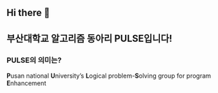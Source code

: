 ## Hi there 👋

## 부산대학교 알고리즘 동아리 PULSE입니다!

### PULSE의 의미는?
**P**usan national **U**niversity’s **L**ogical problem-**S**olving group for program **E**nhancement
